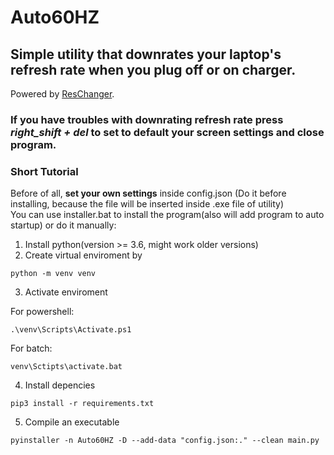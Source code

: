 # Auto60HZ
## Simple utility that downrates your laptop's refresh rate when you plug off or on charger. <br>
Powered by [ResChanger](https://github.com/Mefgner/ResChanger). <br>
### If you have troubles with downrating refresh rate press _right_shift + del_ to set to default your screen settings and close program.
### Short Tutorial
Before of all, **set your own settings** inside config.json (Do it before installing, because the file will be inserted inside .exe file of utility) <br>
You can use installer.bat to install the program(also will add program to auto startup) or do it manually:
1. Install python(version >= 3.6, might work older versions)
2. Create virtual enviroment by
   
```batch
python -m venv venv
```
  
3. Activate enviroment

For powershell:

```shell
.\venv\Scripts\Activate.ps1
```

For batch:

```batch
venv\Sctipts\activate.bat
```

4. Install depencies

```batch
pip3 install -r requirements.txt
```

5. Compile an executable

```batch
pyinstaller -n Auto60HZ -D --add-data "config.json:." --clean main.py
```


